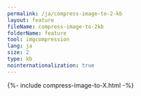 ```yaml
---
permalink: /ja/compress-image-to-2-kb
layout: feature
fileName: compress-image-to-2kb
folderName: feature
tool: imgcompression
lang: ja
size: 2
type: kb
nointernationalization: true
---
```

{%- include compress-image-to-X.html -%}       
